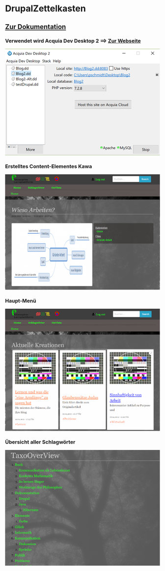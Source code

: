 # DrupalZettelkasten
## [Zur Dokumentation](https://github.com/Foreversun87/DrupalZettelkasten/blob/master/documentation/asciidoc/Drupal/Drupal.adoc)
### Verwendet wird Acquia Dev Desktop 2 ==> [Zur Webseite](https://dev.acquia.com/downloads)

![](/documentation/Bilder/acquia.png "Optionaler Titel")

### Erstelltes Content-Elementes Kawa
![](/documentation/Bilder/kawa.png "Optionaler Titel")

### Haupt-Menü
![](/documentation/Bilder/main.png "Optionaler Titel")

### Übersicht aller Schlagwörter
![](/documentation/Bilder/taxo.png "Optionaler Titel")








